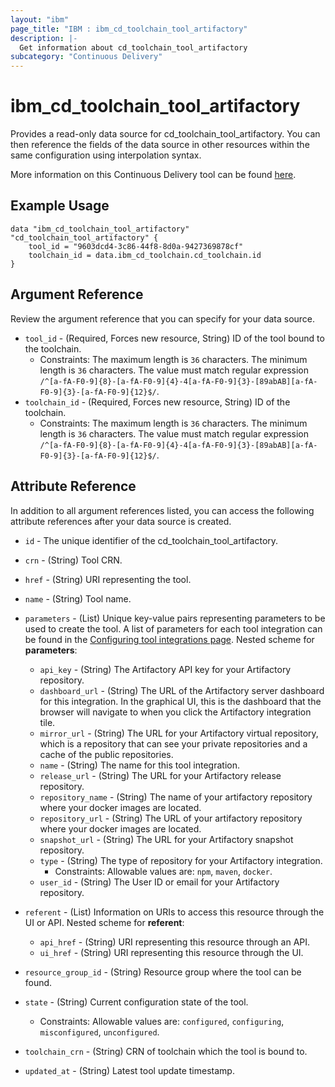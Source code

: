 ```yaml
---
layout: "ibm"
page_title: "IBM : ibm_cd_toolchain_tool_artifactory"
description: |-
  Get information about cd_toolchain_tool_artifactory
subcategory: "Continuous Delivery"
---
```


# ibm_cd_toolchain_tool_artifactory

Provides a read-only data source for cd_toolchain_tool_artifactory. You can then reference the fields of the data source in other resources within the same configuration using interpolation syntax.

More information on this Continuous Delivery tool can be found [here](https://cloud.ibm.com/docs/ContinuousDelivery?topic=ContinuousDelivery-artifactory).

## Example Usage

```hcl
data "ibm_cd_toolchain_tool_artifactory" "cd_toolchain_tool_artifactory" {
	tool_id = "9603dcd4-3c86-44f8-8d0a-9427369878cf"
	toolchain_id = data.ibm_cd_toolchain.cd_toolchain.id
}
```

## Argument Reference

Review the argument reference that you can specify for your data source.

* `tool_id` - (Required, Forces new resource, String) ID of the tool bound to the toolchain.
  * Constraints: The maximum length is `36` characters. The minimum length is `36` characters. The value must match regular expression `/^[a-fA-F0-9]{8}-[a-fA-F0-9]{4}-4[a-fA-F0-9]{3}-[89abAB][a-fA-F0-9]{3}-[a-fA-F0-9]{12}$/`.
* `toolchain_id` - (Required, Forces new resource, String) ID of the toolchain.
  * Constraints: The maximum length is `36` characters. The minimum length is `36` characters. The value must match regular expression `/^[a-fA-F0-9]{8}-[a-fA-F0-9]{4}-4[a-fA-F0-9]{3}-[89abAB][a-fA-F0-9]{3}-[a-fA-F0-9]{12}$/`.

## Attribute Reference

In addition to all argument references listed, you can access the following attribute references after your data source is created.

* `id` - The unique identifier of the cd_toolchain_tool_artifactory.
* `crn` - (String) Tool CRN.

* `href` - (String) URI representing the tool.

* `name` - (String) Tool name.

* `parameters` - (List) Unique key-value pairs representing parameters to be used to create the tool. A list of parameters for each tool integration can be found in the <a href="https://cloud.ibm.com/docs/ContinuousDelivery?topic=ContinuousDelivery-integrations">Configuring tool integrations page</a>.
Nested scheme for **parameters**:
	* `api_key` - (String) The Artifactory API key for your Artifactory repository.
	* `dashboard_url` - (String) The URL of the Artifactory server dashboard for this integration. In the graphical UI, this is the dashboard that the browser will navigate to when you click the Artifactory integration tile.
	* `mirror_url` - (String) The URL for your Artifactory virtual repository, which is a repository that can see your private repositories and a cache of the public repositories.
	* `name` - (String) The name for this tool integration.
	* `release_url` - (String) The URL for your Artifactory release repository.
	* `repository_name` - (String) The name of your artifactory repository where your docker images are located.
	* `repository_url` - (String) The URL of your artifactory repository where your docker images are located.
	* `snapshot_url` - (String) The URL for your Artifactory snapshot repository.
	* `type` - (String) The type of repository for your Artifactory integration.
	  * Constraints: Allowable values are: `npm`, `maven`, `docker`.
	* `user_id` - (String) The User ID or email for your Artifactory repository.

* `referent` - (List) Information on URIs to access this resource through the UI or API.
Nested scheme for **referent**:
	* `api_href` - (String) URI representing this resource through an API.
	* `ui_href` - (String) URI representing this resource through the UI.

* `resource_group_id` - (String) Resource group where the tool can be found.

* `state` - (String) Current configuration state of the tool.
  * Constraints: Allowable values are: `configured`, `configuring`, `misconfigured`, `unconfigured`.

* `toolchain_crn` - (String) CRN of toolchain which the tool is bound to.


* `updated_at` - (String) Latest tool update timestamp.


